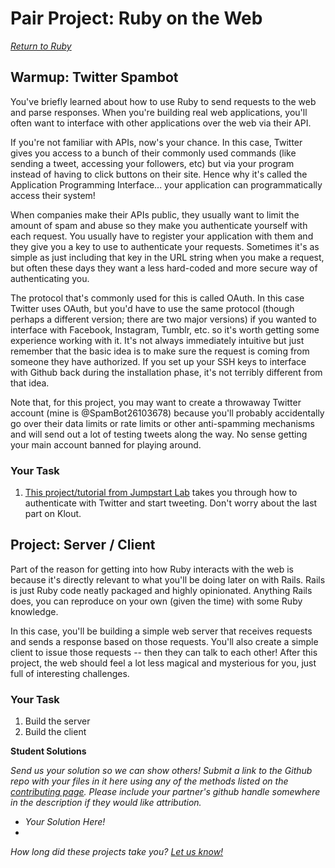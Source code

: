 # Pair Project: Ruby on the Web

*[Return to Ruby](ruby.md)*

## Warmup: Twitter Spambot

You've briefly learned about how to use Ruby to send requests to the web and parse responses.  When you're building real web applications, you'll often want to interface with other applications over the web via their API.  

If you're not familiar with APIs, now's your chance.  In this case, Twitter gives you access to a bunch of their commonly used commands (like sending a tweet, accessing your followers, etc) but via your program instead of having to click buttons on their site.  Hence why it's called the Application Programming Interface... your application can programmatically access their system!  

When companies make their APIs public, they usually want to limit the amount of spam and abuse so they make you authenticate yourself with each request.  You usually have to register your application with them and they give you a key to use to authenticate your requests.  Sometimes it's as simple as just including that key in the URL string when you make a request, but often these days they want a less hard-coded and more secure way of authenticating you.  

The protocol that's commonly used for this is called OAuth.  In this case Twitter uses OAuth, but you'd have to use the same protocol (though perhaps a different version; there are two major versions) if you wanted to interface with Facebook, Instagram, Tumblr, etc. so it's worth getting some experience working with it.  It's not always immediately intuitive but just remember that the basic idea is to make sure the request is coming from someone they have authorized.  If you set up your SSH keys to interface with Github back during the installation phase, it's not terribly different from that idea.

Note that, for this project, you may want to create a throwaway Twitter account (mine is @SpamBot26103678) because you'll probably accidentally go over their data limits or rate limits or other anti-spamming mechanisms and will send out a lot of testing tweets along the way.  No sense getting your main account banned for playing around.

### Your Task

1. [This project/tutorial from Jumpstart Lab](http://tutorials.jumpstartlab.com/projects/microblogger.html) takes you through how to authenticate with Twitter and start tweeting.  Don't worry about the last part on Klout.


## Project: Server / Client

Part of the reason for getting into how Ruby interacts with the web is because it's directly relevant to what you'll be doing later on with Rails.  Rails is just Ruby code neatly packaged and highly opinionated.  Anything Rails does, you can reproduce on your own (given the time) with some Ruby knowledge.

In this case, you'll be building a simple web server that receives requests and sends a response based on those requests.  You'll also create a simple client to issue those requests -- then they can talk to each other!  After this project, the web should feel a lot less magical and mysterious for you, just full of interesting challenges.

### Your Task



1. Build the server
2. Build the client


**Student Solutions**

*Send us your solution so we can show others! Submit a link to the Github repo with your files in it here using any of the methods listed on the [contributing page](/contributing.md).  Please include your partner's github handle somewhere in the description if they would like attribution.*

* *Your Solution Here!*
* 


*How long did these projects take you?  [Let us know!](mailto:curriculum@theodinproject.com)*




